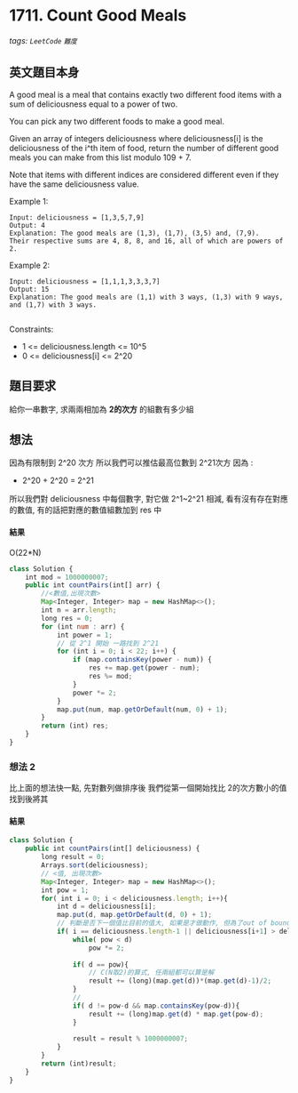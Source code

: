 # 1711. Count Good Meals
###### tags: `LeetCode` `難度`

## 英文題目本身
A good meal is a meal that contains exactly two different food items with a sum of deliciousness equal to a power of two.

You can pick any two different foods to make a good meal.

Given an array of integers deliciousness where deliciousness[i] is the deliciousness of the i^th item of food, return the number of different good meals you can make from this list modulo 109 + 7.

Note that items with different indices are considered different even if they have the same deliciousness value.

 

Example 1:
```
Input: deliciousness = [1,3,5,7,9]
Output: 4
Explanation: The good meals are (1,3), (1,7), (3,5) and, (7,9).
Their respective sums are 4, 8, 8, and 16, all of which are powers of 2.
```
Example 2:
```
Input: deliciousness = [1,1,1,3,3,3,7]
Output: 15
Explanation: The good meals are (1,1) with 3 ways, (1,3) with 9 ways, and (1,7) with 3 ways.
 
 ```

Constraints:

- 1 <= deliciousness.length <= 10^5
- 0 <= deliciousness[i] <= 2^20
## 題目要求
給你一串數字, 求兩兩相加為 **2的次方** 的組數有多少組
## 想法
因為有限制到 2^20 次方 所以我們可以推估最高位數到 2^21次方
因為 :
- 2^20 + 2^20 = 2^21

所以我們對 deliciousness 中每個數字, 對它做 2^1~2^21 相減, 看有沒有存在對應的數值, 有的話把對應的數值組數加到 res 中
#### 結果
O(22*N) 
```javascript
class Solution {
    int mod = 1000000007;
    public int countPairs(int[] arr) {
        //<數值,出現次數>
        Map<Integer, Integer> map = new HashMap<>();
        int n = arr.length;
        long res = 0;
        for (int num : arr) {
            int power = 1;
            // 從 2^1 開始 一路找到 2^21 
            for (int i = 0; i < 22; i++) {
                if (map.containsKey(power - num)) {
                    res += map.get(power - num);
                    res %= mod;
                }
                power *= 2;
            }
            map.put(num, map.getOrDefault(num, 0) + 1);
        }
        return (int) res;
    }
}
```

### 想法 2
比上面的想法快一點, 先對數列做排序後
我們從第一個開始找比 2的次方數小的值
找到後將其
#### 結果
```javascript
class Solution {
    public int countPairs(int[] deliciousness) {
        long result = 0;
        Arrays.sort(deliciousness);
        // <值, 出現次數>
        Map<Integer, Integer> map = new HashMap<>();
        int pow = 1;
        for( int i = 0; i < deliciousness.length; i++){
            int d = deliciousness[i];
            map.put(d, map.getOrDefault(d, 0) + 1);
            // 判斷是否下一個值比目前的值大, 如果是才做動作, 但為了out of boundary 前面要補一個末端直接做的 or
            if( i == deliciousness.length-1 || deliciousness[i+1] > deliciousness[i]){
                while( pow < d)
                    pow *= 2;
                
                if( d == pow){
                    // C(N取2)的算式, 任兩組都可以算是解
                    result += (long)(map.get(d))*(map.get(d)-1)/2;
                } 
                // 
                if( d != pow-d && map.containsKey(pow-d)){
                    result += (long)map.get(d) * map.get(pow-d);
                } 
                
                result = result % 1000000007;
            }
        }
        return (int)result;
    }
}

```